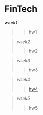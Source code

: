 # FinTech
_*week1*_
 >>  hw1  

>*week2*
 >>  hw2  

>*week3*
 >>  hw3 

>*week4*
 >>  [hw4](https://youtu.be/f_6rhW0Ycx0) 
  
>*week5*
 >> hw5
  
